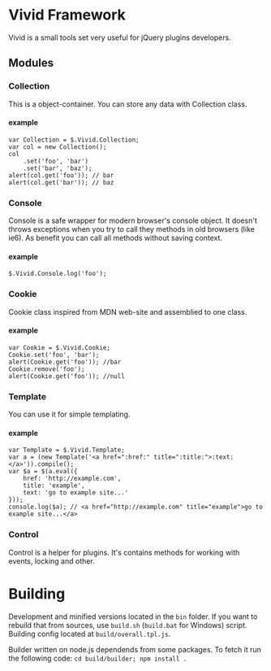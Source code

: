 # Vivid Framework
Vivid is a small tools set very useful for jQuery plugins developers.

## Modules

### Collection
This is a object-container. You can store any data with Collection class.

#### example

	var Collection = $.Vivid.Collection;
	var col = new Collection();
	col
	    .set('foo', 'bar')
	    .set('bar', 'baz');
	alert(col.get('foo')); // bar
	alert(col.get('bar')); // baz

### Console
Console is a safe wrapper for modern browser's console object. It doesn't throws exceptions when you try to call they methods in old browsers (like ie6).
As benefit you can call all methods without saving context.

#### example
	$.Vivid.Console.log('foo');

### Cookie
Cookie class inspired from MDN web-site and assemblied to one class.

#### example
	var Cookie = $.Vivid.Cookie;
	Cookie.set('foo', 'bar');
	alert(Cookie.get('foo')); //bar
	Cookie.remove('foo');
	alert(Cookie.get('foo')); //null

### Template
You can use it for simple templating.

#### example
	var Template = $.Vivid.Template;
	var a = (new Template('<a href=":href:" title=":title:">:text:</a>')).compile();
	var $a = $(a.eval({
	    href: 'http://example.com',
	    title: 'example',
	    text: 'go to example site...'
	}));
	console.log($a); // <a href="http://example.com" title="example">go to example site...</a>

### Control
Control is a helper for plugins. It's contains methods for working with events, locking and other.

# Building
Development and minified versions located in the `bin` folder. If you want to rebuild that from sources, use `build.sh` (`build.bat` for Windows) script.
Building config located at `build/overall.tpl.js`.

Builder written on node.js dependends from some packages. To fetch it run the following code: `cd build/builder; npm install .`
